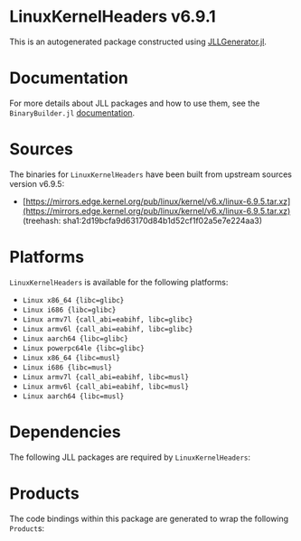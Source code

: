 # LinuxKernelHeaders v6.9.1
This is an autogenerated package constructed using [JLLGenerator.jl](https://github.com/JuliaPackaging/BinaryBuilder2.jl/tree/main/JLLGenerator.jl).

# Documentation
For more details about JLL packages and how to use them, see the `BinaryBuilder.jl` [documentation](https://docs.binarybuilder.org/stable/jll/).

# Sources
The binaries for `LinuxKernelHeaders` have been built from upstream sources version v6.9.5:

 - [https://mirrors.edge.kernel.org/pub/linux/kernel/v6.x/linux-6.9.5.tar.xz](https://mirrors.edge.kernel.org/pub/linux/kernel/v6.x/linux-6.9.5.tar.xz) (treehash: sha1:2d19bcfa9d63170d84b1d52cf1f02a5e7e224aa3)
# Platforms

`LinuxKernelHeaders` is available for the following platforms:

 - `Linux x86_64 {libc=glibc}`
 - `Linux i686 {libc=glibc}`
 - `Linux armv7l {call_abi=eabihf, libc=glibc}`
 - `Linux armv6l {call_abi=eabihf, libc=glibc}`
 - `Linux aarch64 {libc=glibc}`
 - `Linux powerpc64le {libc=glibc}`
 - `Linux x86_64 {libc=musl}`
 - `Linux i686 {libc=musl}`
 - `Linux armv7l {call_abi=eabihf, libc=musl}`
 - `Linux armv6l {call_abi=eabihf, libc=musl}`
 - `Linux aarch64 {libc=musl}`
# Dependencies
The following JLL packages are required by `LinuxKernelHeaders`:

# Products

The code bindings within this package are generated to wrap the following `Product`s:
<TODO>

